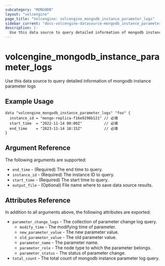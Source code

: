 ```yaml
---
subcategory: "MONGODB"
layout: "volcengine"
page_title: "Volcengine: volcengine_mongodb_instance_parameter_logs"
sidebar_current: "docs-volcengine-datasource-mongodb_instance_parameter_logs"
description: |-
  Use this data source to query detailed information of mongodb instance parameter logs
---
```

# volcengine_mongodb_instance_parameter_logs
Use this data source to query detailed information of mongodb instance parameter logs
## Example Usage
```hcl
data "volcengine_mongodb_instance_parameter_logs" "foo" {
  instance_id = "mongo-replica-f16e9298b121" // 必填
  start_time  = "2022-11-14 00:00Z"          // 必填
  end_time    = "2023-11-14 18:15Z"          // 必填
}
```
## Argument Reference
The following arguments are supported:
* `end_time` - (Required) The end time to query.
* `instance_id` - (Required) The instance ID to query.
* `start_time` - (Required) The start time to query.
* `output_file` - (Optional) File name where to save data source results.

## Attributes Reference
In addition to all arguments above, the following attributes are exported:
* `parameter_change_logs` - The collection of parameter change log query.
    * `modify_time` - The modifying time of parameter.
    * `new_parameter_value` - The new parameter value.
    * `old_parameter_value` - The old parameter value.
    * `parameter_name` - The parameter name.
    * `parameter_role` - The node type to which the parameter belongs.
    * `parameter_status` - The status of parameter change.
* `total_count` - The total count of mongodb instance parameter log query.


